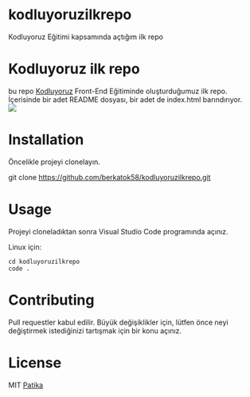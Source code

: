 # kodluyoruzilkrepo
Kodluyoruz Eğitimi kapsamında açtığım ilk repo
# Kodluyoruz ilk repo
 bu repo [Kodluyoruz](kodluyoruz.org) Front-End Eğitiminde oluşturduğumuz ilk repo. İçerisinde bir adet README dosyası, bir adet de index.html barındırıyor.                  
![](https://i1.imgiz.com/listeler/MY57UMVEUFEG827W7DFPMC564BMD3K8F_1481720543.jpeg)
# Installation
Öncelikle projeyi clonelayın.

git clone https://github.com/berkatok58/kodluyoruzilkrepo.git
# Usage
Projeyi cloneladıktan sonra Visual Studio Code programında açınız.

Linux için:
```
cd kodluyoruzilkrepo
code .
```
# Contributing
Pull requestler kabul edilir. Büyük değişiklikler için, lütfen önce neyi değiştirmek istediğinizi tartışmak için bir konu açınız.

# License
MIT
[Patika](https://app.patika.dev/berkaytok58)
